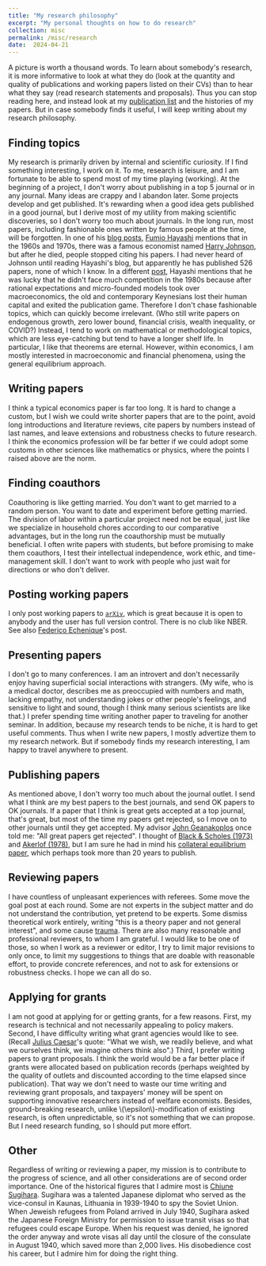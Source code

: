 ```yaml
---
title: "My research philosophy"
excerpt: "My personal thoughts on how to do research"
collection: misc
permalink: /misc/research
date:  2024-04-21
---
```


A picture is worth a thousand words. To learn about somebody's research, it is more informative to look at what they do (look at the quantity and quality of publications and working papers listed on their CVs) than to hear what they say (read research statements and proposals). Thus you can stop reading here, and instead look at my [publication list](/publications/) and the histories of my papers. But in case somebody finds it useful, I will keep writing about my research philosophy.

## Finding topics

My research is primarily driven by internal and scientific curiosity. If I find something interesting, I work on it. To me, research is leisure, and I am fortunate to be able to spend most of my time playing (working). At the beginning of a project, I don't worry about publishing in a top 5 journal or in any journal. Many ideas are crappy and I abandon later. Some projects develop and get published. It's rewarding when a good idea gets published in a good journal, but I derive most of my utility from making scientific discoveries, so I don't worry too much about journals. In the long run, most papers, including fashionable ones written by famous people at the time, will be forgotten. In one of his [blog posts](https://sites.google.com/view/fumio-hayashis-hp/short-blogs-in-japanese/%E6%AE%8B%E3%81%A3%E3%81%A6%E3%81%84%E3%81%8F%E3%82%82%E3%81%AE?authuser=0), [Fumio Hayashi](https://en.wikipedia.org/wiki/Fumio_Hayashi) mentions that in the 1960s and 1970s, there was a famous economist named [Harry Johnson](https://en.wikipedia.org/wiki/Harry_Gordon_Johnson), but after he died, people stopped citing his papers. I had never heard of Johnson until reading Hayashi's blog, but apparently he has published 526 papers, none of which I know. In a different [post](https://sites.google.com/view/fumio-hayashis-hp/short-blogs-in-japanese/%E3%83%91%E3%83%A9%E3%83%80%E3%82%A4%E3%83%A0%E3%82%B7%E3%83%95%E3%83%88%E3%81%A8%E7%A0%94%E7%A9%B6%E8%80%85%E3%81%AE%E8%B3%9E%E5%91%B3%E6%9C%9F%E9%99%90?authuser=0), Hayashi mentions that he was lucky that he didn't face much competition in the 1980s because after rational expectations and micro-founded models took over macroeconomics, the old and contemporary Keynesians lost their human capital and exited the publication game. Therefore I don't chase fashionable topics, which can quickly become irrelevant. (Who still write papers on endogenous growth, zero lower bound, financial crisis, wealth inequality, or COVID?) Instead, I tend to work on mathematical or methodological topics, which are less eye-catching but tend to have a longer shelf life. In particular, I like that theorems are eternal. However, within economics, I am mostly interested in macroeconomic and financial phenomena, using the general equilibrium approach.

## Writing papers

I think a typical economics paper is far too long. It is hard to change a custom, but I wish we could write shorter papers that are to the point, avoid long introductions and literature reviews, cite papers by numbers instead of last names, and leave extensions and robustness checks to future research. I think the economics profession will be far better if we could adopt some customs in other sciences like mathematics or physics, where the points I raised above are the norm.

## Finding coauthors

Coauthoring is like getting married. You don't want to get married to a random person. You want to date and experiment before getting married. The division of labor within a particular project need not be equal, just like we specialize in household chores according to our comparative advantages, but in the long run the coauthorship must be mutually beneficial. I often write papers with students, but before promising to make them coauthors, I test their intellectual independence, work ethic, and time-management skill. I don't want to work with people who just wait for directions or who don't deliver.

## Posting working papers

I only post working papers to [`arXiv`](https://arxiv.org/), which is great because it is open to anybody and the user has full version control. There is no club like NBER. See also [Federico Echenique](https://eml.berkeley.edu/~fechenique/arxiv/index.html)'s post.

## Presenting papers

I don't go to many conferences. I am an introvert and don't necessarily enjoy having superficial social interactions with strangers. (My wife, who is a medical doctor, describes me as preoccupied with numbers and math, lacking empathy, not understanding jokes or other people's feelings, and sensitive to light and sound, though I think many serious scientists are like that.) I prefer spending time writing another paper to traveling for another seminar. In addition, because my research tends to be niche, it is hard to get useful comments. Thus when I write new papers, I mostly advertize them to my research network. But if somebody finds my research interesting, I am happy to travel anywhere to present.

## Publishing papers

As mentioned above, I don't worry too much about the journal outlet. I send what I think are my best papers to the best journals, and send OK papers to OK journals. If a paper that I think is great gets accepted at a top journal, that's great, but most of the time my papers get rejected, so I move on to other journals until they get accepted. My advisor [John Geanakoplos](https://en.wikipedia.org/wiki/John_Geanakoplos) once told me: "All great papers get rejected". I thought of [Black & Scholes (1973)](https://doi.org/10.1086/260062) and [Akerlof (1978)](https://doi.org/10.1016/B978-0-12-214850-7.50022-X), but I am sure he had in mind his [collateral equilibrium paper](https://doi.org/10.1007/s00199-013-0797-4), which perhaps took more than 20 years to publish.

## Reviewing papers

I have countless of unpleasant experiences with referees. Some move the goal post at each round. Some are not experts in the subject matter and do not understand the contribution, yet pretend to be experts. Some dismiss theoretical work entirely, writing "this is a theory paper and not general interest", and some cause [trauma](/publications/2019-JET). There are also many reasonable and professional reviewers, to whom I am grateful. I would like to be one of those, so when I work as a reviewer or editor, I try to limit major revisions to only once, to limit my suggestions to things that are doable with reasonable effort, to provide concrete references, and not to ask for extensions or robustness checks. I hope we can all do so.

## Applying for grants

I am not good at applying for or getting grants, for a few reasons. First, my research is technical and not necessarily appealing to policy makers. Second, I have difficulty writing what grant agencies would like to see. (Recall [Julius Caesar](https://en.wikipedia.org/wiki/Julius_Caesar)'s quote: "What we wish, we readily believe, and what we ourselves think, we imagine others think also".) Third, I prefer writing papers to grant proposals. I think the world would be a far better place if grants were allocated based on publication records (perhaps weighted by the quality of outlets and discounted according to the time elapsed since publication). That way we don't need to waste our time writing and reviewing grant proposals, and taxpayers' money will be spent on supporting innovative researchers instead of welfare economists. Besides, ground-breaking research, unlike \\(\epsilon\\)-modification of existing research, is often unpredictable, so it's not something that we can propose. But I need research funding, so I should put more effort.

## Other

Regardless of writing or reviewing a paper, my mission is to contribute to the progress of science, and all other considerations are of second order importance. One of the historical figures that I admire most is [Chiune Sugihara](https://en.wikipedia.org/wiki/Chiune_Sugihara). Sugihara was a talented Japanese diplomat who served as the vice-consul in Kaunas, Lithuania in 1939-1940 to spy the Soviet Union. When Jeweish refugees from Poland arrived in July 1940, Sugihara asked the Japanese Foreign Ministry for permission to issue transit visas so that refugees could escape Europe. When his request was denied, he ignored the order anyway and wrote visas all day until the closure of the consulate in August 1940, which saved more than 2,000 lives. His disobedience cost his career, but I admire him for doing the right thing.